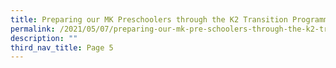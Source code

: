 ```yaml
---
title: Preparing our MK Preschoolers through the K2 Transition Programme
permalink: /2021/05/07/preparing-our-mk-pre-schoolers-through-the-k2-transition-programme/
description: ""
third_nav_title: Page 5
---
```

